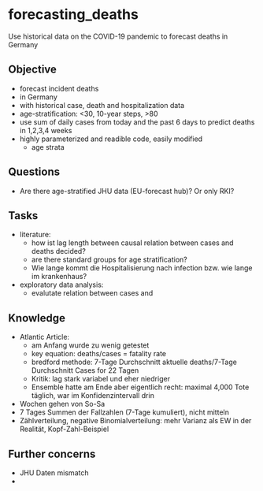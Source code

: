 # forecasting_deaths
Use historical data on the COVID-19 pandemic to forecast deaths in Germany

## Objective
* forecast incident deaths 
* in Germany 
* with historical case, death and hospitalization data
* age-stratification: <30, 10-year steps, >80
* use sum of daily cases from today and the past 6 days to predict deaths in 1,2,3,4 weeks
* highly parameterized and readible code, easily modified 
    * age strata


## Questions
* Are there age-stratified JHU data (EU-forecast hub)? Or only RKI?

## Tasks
* literature: 
    * how ist lag length between causal relation between cases and deaths decided?
    * are there standard groups for age stratification?
    * Wie lange kommt die Hospitalisierung nach infection bzw. wie lange im krankenhaus?
* exploratory data analysis:
    * evalutate relation between cases and 


## Knowledge
* Atlantic Article:
    * am Anfang wurde zu wenig getestet
    * key equation: deaths/cases = fatality rate
    * bredford methode: 7-Tage Durchschnitt aktuelle deaths/7-Tage Durchschnitt Cases for 22 Tagen
    * Kritik: lag stark variabel und eher niedriger
    * Ensemble hatte am Ende aber eigentlich recht: maximal 4,000 Tote täglich, war im Konfidenzintervall drin 
* Wochen gehen von So-Sa
* 7 Tages Summen der Fallzahlen (7-Tage kumuliert), nicht mitteln
* Zählverteilung, negative Binomialverteilung: mehr Varianz als EW in der Realität, Kopf-Zahl-Beispiel

## Further concerns
* JHU Daten mismatch
* 